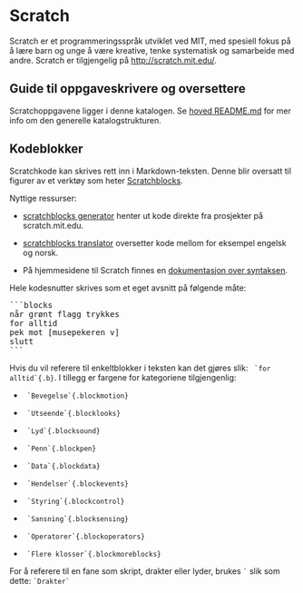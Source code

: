 

# Scratch

Scratch er et programmeringsspråk utviklet ved MIT, med spesiell fokus
på å lære barn og unge å være kreative, tenke systematisk og
samarbeide med andre. Scratch er tilgjengelig på <http://scratch.mit.edu/>.

## Guide til oppgaveskrivere og oversettere

Scratchoppgavene ligger i denne katalogen. Se
[hoved README.md](/README.md#filstruktur-og-formatering) for mer info om den
generelle katalogstrukturen.

## Kodeblokker

Scratchkode kan skrives rett inn i Markdown-teksten. Denne blir oversatt til
figurer av et verktøy som heter [Scratchblocks].

Nyttige ressurser:

- [scratchblocks generator] henter ut kode direkte fra prosjekter på
  scratch.mit.edu.

- [scratchblocks translator] oversetter kode mellom for eksempel engelsk og
  norsk.

- På hjemmesidene til Scratch finnes en [dokumentasjon over syntaksen].

[Scratchblocks]: https://github.com/tjvr/scratchblocks

[dokumentasjon over syntaksen]: http://wiki.scratch.mit.edu/wiki/Block_Plugin/Syntax

[scratchblocks generator]: http://scratchblocks.github.io/generator/

[scratchblocks translator]: http://scratchblocks.github.io/translator/

Hele kodesnutter skrives som et eget avsnitt på følgende måte:

<pre>
```blocks
når grønt flagg trykkes
for alltid
pek mot [musepekeren v]
slutt
```
</pre>

Hvis du vil referere til enkeltblokker i teksten kan det gjøres slik: `` `for
alltid`{.b}``. I tillegg er fargene for kategoriene tilgjengenlig:

- `` `Bevegelse`{.blockmotion}``

- `` `Utseende`{.blocklooks}``

- `` `Lyd`{.blocksound}``

- `` `Penn`{.blockpen}``

- `` `Data`{.blockdata}``

- `` `Hendelser`{.blockevents}``

- `` `Styring`{.blockcontrol}``

- `` `Sansning`{.blocksensing}``

- `` `Operatorer`{.blockoperators}``

- `` `Flere klosser`{.blockmoreblocks}``

For å referere til en fane som skript, drakter eller lyder, brukes `` ` `` slik
som dette: `` `Drakter` ``
